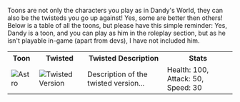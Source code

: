 Toons are not only the characters you play as in Dandy's World, they can also be the twisteds you go up against! Yes, some are better then others! Below is a table of all the toons, but please have this simple reminder: Yes, Dandy is a toon, and you can play as him in the roleplay section, but as he isn't playable in-game (apart from devs), I have not included him.
<table>
  <tr>
    <th>Toon</th>
    <th>Twisted</th>
    <th>Twisted Description</th>
    <th>Stats</th>
  </tr>
  <tr>
    <td><img src="https://tse3.mm.bing.net/th/id/OIP.jtlXylJLJ9sjeI-yhEBAiAHaHa?rs=1&pid=ImgDetMain" alt="Astro"></td>
    <td><img src="twisted-image.jpg" alt="Twisted Version"></td>
    <td>Description of the twisted version...</td>
    <td>Health: 100, Attack: 50, Speed: 30</td>
  </tr>
  <!-- Add more rows as needed -->
</table>
